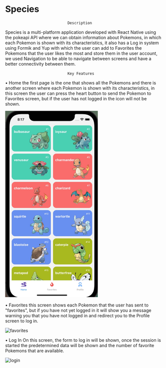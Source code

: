 # Species

                                Description

Species is a multi-platform application developed with React Native using the pokeapi API where we can obtain information about Pokemons, in which each Pokemon is shown with its characteristics, it also has a Log in system using Formik and Yup with which the user can add to Favorites the Pokemons that the user likes the most and store them in the user account, we used Navigation to be able to navigate between screens and have a better connectivity between them.


                                Key Features

• Home
    the first page is the one that shows all the Pokemons and there is another screen where each Pokemon is shown with its characteristics, in this screen the user can press the heart button to send the Pokemon to Favorites screen, but if the user has not logged in the icon will not be shown.

<img src="/images/home/home.jpg" height="600">  


• Favorites
    this screen shows each Pokemon that the user has sent to "favorites", but if you have not yet logged in it will show you a message warning you that you have not logged in and redirect you to the Profile screen to log in.

![favorites]()


• Log In
    On this screen, the form to log in will be shown, once the session is started the predetermined data will be shown and the number of favorite Pokemons that are available.

![login]()



                            
                            
                         
